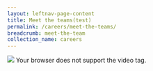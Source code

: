 ```yaml
---
layout: leftnav-page-content
title: Meet the teams(test)
permalink: /careers/meet-the-teams/
breadcrumb: meet-the-team
collection_name: careers
---
```


<div class="col is-12">
	<div class="hero" style="width: 90%;height: 16%;">
		<img src="./images/careers/hero-banner.jpg/>
	</div>
 
  <video controls>
  <source src="video/careers/test.mp4" type="video/mp4">
  Your browser does not support the video tag.
  </video>
</div>
